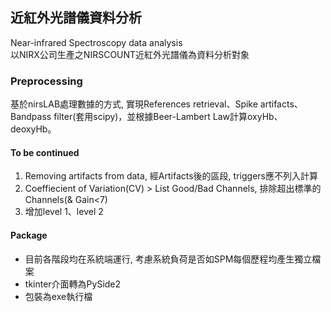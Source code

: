 ## 近紅外光譜儀資料分析
Near-infrared Spectroscopy data analysis  
以NIRX公司生產之NIRSCOUNT近紅外光譜儀為資料分析對象

### Preprocessing
基於nirsLAB處理數據的方式, 實現References retrieval、Spike artifacts、Bandpass filter(套用scipy)，並根據Beer-Lambert Law計算oxyHb、deoxyHb。

#### To be continued
1. Removing artifacts from data, 經Artifacts後的區段, triggers應不列入計算
2. Coeffiecient of Variation(CV) > List Good/Bad Channels, 排除超出標準的Channels(& Gain<7)
3. 增加level 1、level 2

#### Package
- 目前各階段均在系統端運行, 考慮系統負荷是否如SPM每個歷程均產生獨立檔案
- tkinter介面轉為PySide2
- 包裝為exe執行檔
